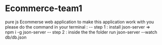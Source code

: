 # Ecommerce-team1
pure js Ecommerse web application 
to make this application work with you please do the command in your terminal : 
-- step 1 : install json-server  =>  npm i -g json-server 
-- step 2 : inside the the folder run  json-server --watch db/db.json

